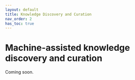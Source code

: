 ```yaml
---
layout: default
title: Knowledge Discovery and Curation
nav_order: 2
has_toc: true
---
```

# Machine-assisted knowledge discovery and curation

Coming soon.

